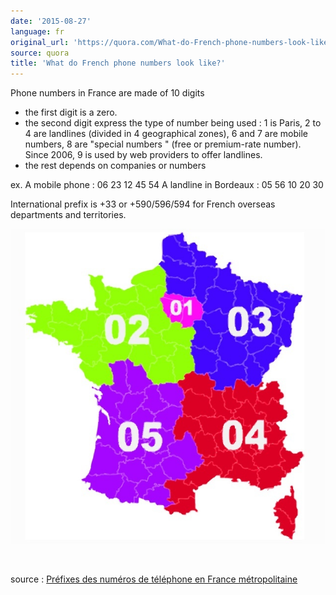 ```yaml
---
date: '2015-08-27'
language: fr
original_url: 'https://quora.com/What-do-French-phone-numbers-look-like/answer/Clément-Renaud'
source: quora
title: 'What do French phone numbers look like?'
---
```


Phone numbers in France are made of 10 digits

 - the first digit is a zero. 
- the second digit express the type of number being used : 1 is Paris, 2
to 4 are landlines (divided in 4 geographical zones), 6 and 7 are mobile
numbers, 8 are  "special numbers " (free or premium-rate number). Since
2006, 9 is used by web providers to offer landlines. 
- the rest depends on companies or numbers

ex. 
A mobile phone : 06 23 12 45 54 
A landline in Bordeaux : 05 56 10 20 30

International prefix is +33 or +590/596/594 for French overseas
departments and territories.

![](/img/quora/main-qimg-e3e1539ef8fa16bc2eb09fe8e209ff35-c.png)

​

source : [Préfixes des numéros de téléphone en France
métropolitaine](http://www.commentcamarche.net/faq/29005-prefixes-des-numeros-de-telephone-en-france-metropolitaine)
